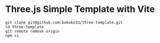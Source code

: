 # Three.js Simple Template with Vite

```
git clone git@github.com:bokoko33/three-template.git
cd three-template
git remote remove origin
npm ci
```
